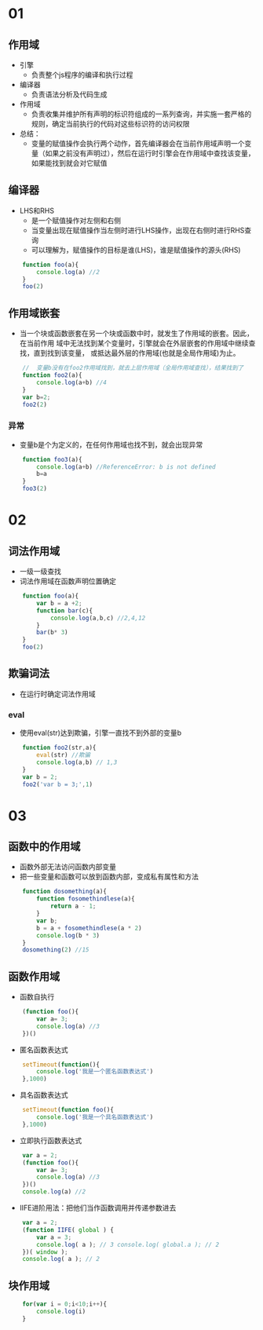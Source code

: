 <!--
 * @Description: In User Settings Edit
 * @Author: your name
 * @Date: 2019-09-20 22:29:04
 * @LastEditTime: 2019-09-24 10:42:31
 * @LastEditors: Please set LastEditors
 -->
# 01

## 作用域
+ 引擎
  - 负责整个js程序的编译和执行过程
+ 编译器
  - 负责语法分析及代码生成
+ 作用域
  - 负责收集并维护所有声明的标识符组成的一系列查询，并实施一套严格的规则，确定当前执行的代码对这些标识符的访问权限
+ 总结：
  - 变量的赋值操作会执行两个动作，首先编译器会在当前作用域声明一个变量（如果之前没有声明过），然后在运行时引擎会在作用域中查找该变量，如果能找到就会对它赋值

## 编译器
+ LHS和RHS
  - 是一个赋值操作对左侧和右侧
  - 当变量出现在赋值操作当左侧时进行LHS操作，出现在右侧时进行RHS查询
  - 可以理解为，赋值操作的目标是谁(LHS)，谁是赋值操作的源头(RHS)
```js
    function foo(a){
        console.log(a) //2
    }
    foo(2)
```
## 作用域嵌套
+ 当一个块或函数嵌套在另一个块或函数中时，就发生了作用域的嵌套。因此，在当前作用 域中无法找到某个变量时，引擎就会在外层嵌套的作用域中继续查找，直到找到该变量， 或抵达最外层的作用域(也就是全局作用域)为止。
```js
    //  变量b没有在foo2作用域找到，就去上层作用域（全局作用域查找），结果找到了
    function foo2(a){
        console.log(a+b) //4
    }
    var b=2;
    foo2(2)
```

### 异常
+ 变量b是个为定义的，在任何作用域也找不到，就会出现异常
```js
    function foo3(a){
        console.log(a+b) //ReferenceError: b is not defined
        b=a
    }
    foo3(2)
```


# 02
## 词法作用域
+ 一级一级查找
+ 词法作用域在函数声明位置确定
```js
    function foo(a){
        var b = a +2;
        function bar(c){
            console.log(a,b,c) //2,4,12
        }
        bar(b* 3)
    }
    foo(2)
```

## 欺骗词法
+ 在运行时确定词法作用域

### eval
+ 使用eval(str)达到欺骗，引擎一直找不到外部的变量b
```js
    function foo2(str,a){
        eval(str) //欺骗
        console.log(a,b) // 1,3
    }
    var b = 2;
    foo2('var b = 3;',1)
```


# 03

## 函数中的作用域
+ 函数外部无法访问函数内部变量
+ 把一些变量和函数可以放到函数内部，变成私有属性和方法
```js
    function dosomething(a){
        function fosomethindlese(a){
            return a - 1;
        }
        var b;
        b = a + fosomethindlese(a * 2)
        console.log(b * 3)
    }
    dosomething(2) //15
```

## 函数作用域
+ 函数自执行
```js
    (function foo(){
        var a= 3;
        console.log(a) //3
    })()
```

+ 匿名函数表达式
```js
    setTimeout(function(){
        console.log('我是一个匿名函数表达式')
    },1000)
```
+ 具名函数表达式
```js
    setTimeout(function foo(){
        console.log('我是一个具名函数表达式')
    },1000)
```

+ 立即执行函数表达式
```js
    var a = 2;
    (function foo(){
        var a= 3;
        console.log(a) //3
    })()
    console.log(a) //2
```
+ IIFE进阶用法：把他们当作函数调用并传递参数进去
```js
    var a = 2;
    (function IIFE( global ) {
        var a = 3;
        console.log( a ); // 3 console.log( global.a ); // 2
    })( window );
    console.log( a ); // 2
```

## 块作用域
```js
    for(var i = 0;i<10;i++){
        console.log(i)
    }
```
